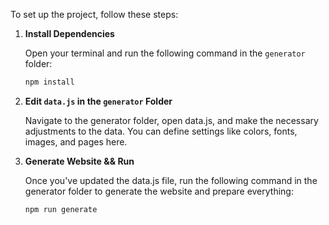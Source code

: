 To set up the project, follow these steps:

1. **Install Dependencies**

   Open your terminal and run the following command in the `generator` folder:

   ```bash
   npm install

2. **Edit `data.js` in the `generator` Folder**

    Navigate to the generator folder, open data.js, and make the necessary adjustments to the data. You can define settings like colors, fonts, images, and pages here.

2. **Generate Website && Run**

    Once you've updated the data.js file, run the following command in the generator folder to generate the website and prepare everything:
    
    ```bash
   npm run generate